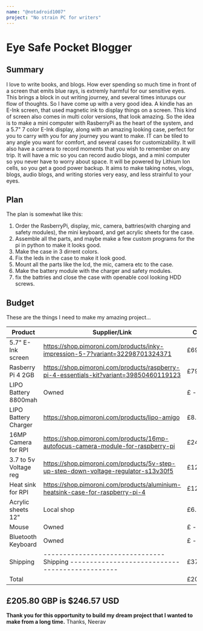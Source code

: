 ```yaml
---
name: "@notadroid1007"
project: "No strain PC for writers"
---
```


# Eye Safe Pocket Blogger

## Summary

I love to write books, and blogs. How ever spending so much time in front of a screen that emits blue rays, is extremly harmful
for our sensitive eyes. This brings a block in out writing journey, and several times inturups our flow of thoughts. So I have
come up with a very good idea. A kindle has an E-Ink screen, that used magnetic ink to display things on a screen. 
This kind of screen also comes in multi color versions, that look amazing. So the idea is to make a mini computer with RasberryPi
as the heart of the system, and a 5.7" 7 color E-Ink display, along with an amazing looking case, perfect for you to carry 
with you for any journey you want to make. IT can be tiled to any angle you want for comfort, and several cases for customizability.
It will also have a camera to record moments that you wish to remember on any trip.
It will have a mic so you can record audio blogs, and a mini computer so you never have to worry about space.
It will be powered by Lithium Ion cells, so you get a good power backup.
It aims to make taking notes, vlogs, blogs, audio blogs, and writing stories very easy, and less strainful to your eyes.

## Plan

The plan is somewhat like this:
1. Order the RasberryPi, display, mic, camera, battries(with charging and safety modules), the mini keyboard, and get acrylic sheets for the case.
2. Assemble all the parts, and maybe make a few custom programs for the pi in python to make it looks good.
3. Make the case in 3 dirrent colors.
4. Fix the leds in the case to make it look good.
5. Mount all the parts like the lcd, the mic, camera etc to the case.
6. Make the battery module with the charger and safety modules.
7. fix the battries and close the case with openable cool looking HDD screws.

## Budget

These are the things I need to make my amazing project...


| Product              | Supplier/Link                                                                            | Cost   |
| -------------------- | ---------------------------------------------------------------------------------------- | ------ |
| 5.7" E-Ink screen    | https://shop.pimoroni.com/products/inky-impression-5-7?variant=32298701324371            | £69.90 |
| Rasberry Pi 4 2GB    | https://shop.pimoroni.com/products/raspberry-pi-4-essentials-kit?variant=39850460119123  | £79.50 |
| LIPO Battery 8800mah | Owned                                                                                    | £ ---  |
| LIPO Battery Charger | https://shop.pimoroni.com/products/lipo-amigo                                            | £8.40  |
| 16MP Camera for RPI  | https://shop.pimoroni.com/products/16mp-autofocus-camera-module-for-raspberry-pi         | £24.00 |
| 3.7 to 5v Voltage reg| https://shop.pimoroni.com/products/5v-step-up-step-down-voltage-regulator-s13v30f5       | £12.00 |
| Heat sink for RPI    | https://shop.pimoroni.com/products/aluminium-heatsink-case-for-raspberry-pi-4            | £12.00 |
| Acrylic sheets 12"   | Local shop                                                                               | £6.00  |
| Mouse                | Owned                                                                                    | £ ---  |
| Bluetooth Keyboard   | Owned                                                                                    | £ ---  |
| Shipping             | ------------------------------- Shipping ----------------------------------------------- | £37.20 |
| Total                |                                                                                          | £205.80|


## £205.80 GBP is $246.57 USD
  **Thank you for this opportunity to build my dream project that I wanted to make from a long time.**
  Thanks,
  Neerav
